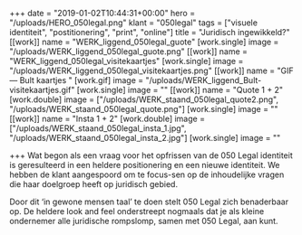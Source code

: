 +++
date = "2019-01-02T10:44:31+00:00"
hero = "/uploads/HERO_050legal.png"
klant = "050legal"
tags = ["visuele identiteit", "postitionering", "print", "online"]
title = "Juridisch ingewikkeld?"
[[work]]
name = "WERK_liggend_050legal_guote"
[work.single]
image = "/uploads/WERK_liggend_050legal_guote.png"
[[work]]
name = "WERK_liggend_050legal_visitekaartjes"
[work.single]
image = "/uploads/WERK_liggend_050legal_visitekaartjes.png"
[[work]]
name = "GIF — Bult kaartjes "
[work.gif]
image = "/uploads/WERK_liggend_Bult-visitekaartjes.gif"
[work.single]
image = ""
[[work]]
name = "Quote 1 + 2"
[work.double]
image = ["/uploads/WERK_staand_050legal_quote2.png", "/uploads/WERK_staand_050legal_quote.png"]
[work.single]
image = ""
[[work]]
name = "Insta 1 + 2"
[work.double]
image = ["/uploads/WERK_staand_050legal_insta_1.jpg", "/uploads/WERK_staand_050legal_insta_2.jpg"]
[work.single]
image = ""

+++
Wat begon als een vraag voor het  opfrissen van de 050 Legal identiteit is geresulteerd in een heldere positionering en een nieuwe identiteit. We hebben de  klant aangespoord om te focus-sen op de inhoudelijke vragen die haar doelgroep heeft op juridisch gebied.

Door dit ‘in gewone mensen taal’ te doen stelt 050 Legal zich benaderbaar op.  De heldere look and feel onderstreept nogmaals dat je als kleine ondernemer alle juridische rompslomp, samen met 050 Legal, aan kunt.